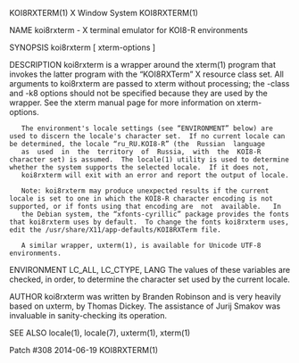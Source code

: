 KOI8RXTERM(1)                                                                                  X Window System                                                                                  KOI8RXTERM(1)



NAME
       koi8rxterm - X terminal emulator for KOI8-R environments

SYNOPSIS
       koi8rxterm [ xterm-options ]

DESCRIPTION
       koi8rxterm  is  a wrapper around the xterm(1) program that invokes the latter program with the “KOI8RXTerm” X resource class set.  All arguments to koi8rxterm are passed to xterm without processing;
       the -class and -k8 options should not be specified because they are used by the wrapper.  See the xterm manual page for more information on xterm-options.

       The environment's locale settings (see “ENVIRONMENT” below) are used to discern the locale's character set.  If no current locale can be determined, the locale “ru_RU.KOI8-R” (the  Russian  language
       as  used  in  the  territory  of  Russia,  with  the  KOI8-R  character set) is assumed.  The locale(1) utility is used to determine whether the system supports the selected locale.  If it does not,
       koi8rxterm will exit with an error and report the output of locale.

       Note: koi8rxterm may produce unexpected results if the current locale is set to one in which the KOI8-R character encoding is not supported, or if fonts using that encoding are  not  available.   In
       the Debian system, the “xfonts-cyrillic” package provides the fonts that koi8rxterm uses by default.  To change the fonts koi8rxterm uses, edit the /usr/share/X11/app-defaults/KOI8RXTerm file.

       A similar wrapper, uxterm(1), is available for Unicode UTF-8 environments.

ENVIRONMENT
       LC_ALL, LC_CTYPE, LANG
              The values of these variables are checked, in order, to determine the character set used by the current locale.

AUTHOR
       koi8rxterm was written by Branden Robinson and is very heavily based on uxterm, by Thomas Dickey.  The assistance of Jurij Smakov was invaluable in sanity-checking its operation.

SEE ALSO
       locale(1), locale(7), uxterm(1), xterm(1)



Patch #308                                                                                        2014-06-19                                                                                    KOI8RXTERM(1)
